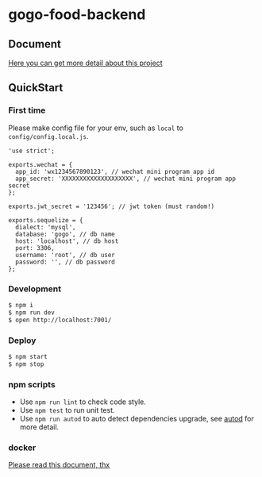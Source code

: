 # gogo-food-backend

## Document

[Here you can get more detail about this project](https://sysu-gogo.github.io/sysu-gogo-food-docs/)

## QuickStart

### First time

Please make config file for your env, such as `local` to `config/config.local.js`.

```
'use strict';

exports.wechat = {
  app_id: 'wx1234567890123', // wechat mini program app id
  app_secret: 'XXXXXXXXXXXXXXXXXXXX', // wechat mini program app secret
};

exports.jwt_secret = '123456'; // jwt token (must random!)

exports.sequelize = {
  dialect: 'mysql',
  database: 'gogo', // db name
  host: 'localhost', // db host
  port: 3306,
  username: 'root', // db user
  password: '', // db password
};

```

### Development

```bash
$ npm i
$ npm run dev
$ open http://localhost:7001/
```

### Deploy

```bash
$ npm start
$ npm stop
```

### npm scripts

- Use `npm run lint` to check code style.
- Use `npm test` to run unit test.
- Use `npm run autod` to auto detect dependencies upgrade, see [autod](https://www.npmjs.com/package/autod) for more detail.


[egg]: https://eggjs.org

### docker

[Please read this document, thx](https://sysu-gogo.github.io/sysu-gogo-food-docs/08-04-run-doc)

